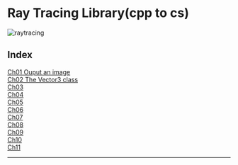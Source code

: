 # Ray Tracing Library(cpp to cs)

![raytracing](https://upload.wikimedia.org/wikipedia/commons/thumb/8/83/Ray_trace_diagram.svg/300px-Ray_trace_diagram.svg.png)

## Index

  [Ch01 Ouput an image](https://github.com/yuriver/Ray-Tracing-Library-cpp-to-cs-/blob/master/Ch01/README.md)  
  [Ch02 The Vector3 class]()  
  [Ch03]()  
  [Ch04]()  
  [Ch05]()  
  [Ch06]()  
  [Ch07]()  
  [Ch08]()  
  [Ch09]()  
  [Ch10]()  
  [Ch11]()  

---
